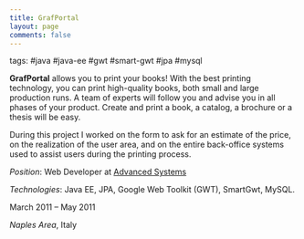 ```yaml
---
title: GrafPortal
layout: page
comments: false
---
```

tags: #java #java-ee #gwt #smart-gwt #jpa #mysql

**GrafPortal** allows you to print your books! With the best printing technology, you can print high-quality books, both small and large production runs. A team of experts will follow you and advise you in all phases of your product. Create and print a book, a catalog, a brochure or a thesis will be easy.

During this project I worked on the form to ask for an estimate of the price, on the realization of the user area, and on the entire back-office systems used to assist users during the printing process.

_Position_: Web Developer at [Advanced Systems](http://www.advancedsystems.it/ "Advanced Systems")

_Technologies_: Java EE, JPA, Google Web Toolkit (GWT), SmartGwt, MySQL.

March 2011 – May 2011

_Naples Area_, Italy
